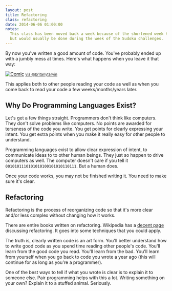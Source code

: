 ```yaml
---
layout: post
title: Refactoring
class: refactoring
date: 2014-06-06 01:00:00
notes:
  This class has been moved back a week because of the shortened week here,
  but would usually be done during the week of the Sudoku challenges.
---
```


By now you've written a good amount of code. You've probably ended up with a
jumbly mess at times. Here's what happens when you leave it that way:

[![Comic](http://abstrusegoose.com/strips/you_down_wit_OPC-yeah_you_know_me.png)](http://abstrusegoose.com/432) <small>[via @britanytarvin](https://twitter.com/brittanytarvin/status/452838810141732865)</small>

This applies both to other people reading your code as well as when you come
back to read your code a few weeks/months/years later.

## Why Do Programming Languages Exist?

Let's get a few things straight. Programmers don't think like computers. They
don't solve problems like computers. No points are awarded for terseness of the
code you write. You get points for clearly expressing your intent. You get
extra points when you make it really easy for other people to understand.

Programming languages exist to allow clear expression of intent, to communicate
ideas to to other human beings. They just so happen to drive computers as well.
The computer doesn't care if you tell it `0010101110101010100101010110111`. But
a human does.

Once your code works, you may not be finished writing it. You need to make sure
it's clear.


## Refactoring

Refactoring is the process of reorganizing code so that it's more clear and/or
less complex without changing how it works.

There are entire books written on refactoring. Wikipedia has a
[decent page][refactoring] discussing refactoring. It goes into some techniques
that you could apply.

The truth is, clearly written code is an art form. You'll better understand how
to write good code as you spend time reading other people's code. You'll learn
from the good code you read. You'll learn from the bad. You'll learn from
yourself when you go back to code you wrote a year ago (this will continue for
as long as you're a programmer).

One of the best ways to tell if what you wrote is clear is to explain it to
someone else. Pair programming helps with this a lot. Writing something on your
own? Explain it to a stuffed animal. Seriously.

[refactoring]: http://en.wikipedia.org/wiki/Code_refactoring
